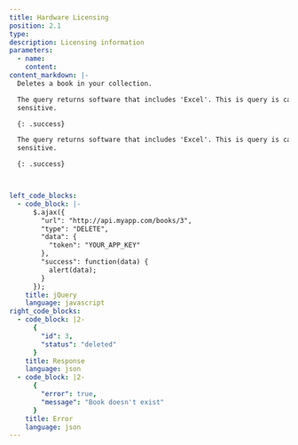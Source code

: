 ```yaml
---
title: Hardware Licensing
position: 2.1
type: 
description: Licensing information
parameters:
  - name:
    content:
content_markdown: |-
  Deletes a book in your collection.

  The query returns software that includes 'Excel'. This is query is case
  sensitive.

  {: .success}

  The query returns software that includes 'Excel'. This is query is case
  sensitive.

  {: .success}



left_code_blocks:
  - code_block: |-
      $.ajax({
        "url": "http://api.myapp.com/books/3",
        "type": "DELETE",
        "data": {
          "token": "YOUR_APP_KEY"
        },
        "success": function(data) {
          alert(data);
        }
      });
    title: jQuery
    language: javascript
right_code_blocks:
  - code_block: |2-
      {
        "id": 3,
        "status": "deleted"
      }
    title: Response
    language: json
  - code_block: |2-
      {
        "error": true,
        "message": "Book doesn't exist"
      }
    title: Error
    language: json
---
```


